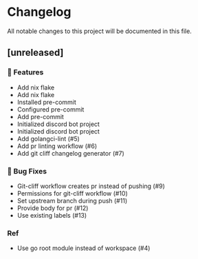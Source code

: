 # Changelog

All notable changes to this project will be documented in this file.

## [unreleased]

### 🚀 Features

- Add nix flake
- Add nix flake
- Installed pre-commit
- Configured pre-commit
- Add pre-commit
- Initialized discord bot project
- Initialized discord bot project
- Add golangci-lint (#5)
- Add pr linting workflow (#6)
- Add git cliff changelog generator (#7)

### 🐛 Bug Fixes

- Git-cliff workflow creates pr instead of pushing (#9)
- Permissions for git-cliff workflow (#10)
- Set upstream branch during push (#11)
- Provide body for pr (#12)
- Use existing labels (#13)

### Ref

- Use go root module instead of workspace (#4)

<!-- generated by git-cliff -->
